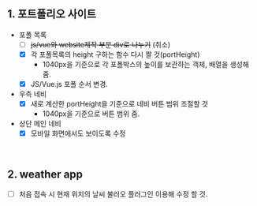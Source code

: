 ## 1. 포트폴리오 사이트
- 포폴 목록    
  - [ ] ~~js/vue와 website제작 부분 div로 나누기~~   (취소)    
  - [x] 각 포폴목록의 height 구하는 함수 다시 짤 것(portHeight)
    - 1040px을 기준으로 각 포폴박스의 높이를 보관하는 객체, 배열을 생성해줌.
  - [x] JS/Vue.js 포폴 순서 변경.
  
- 우측 네비
  - [x] 새로 계산한 portHeight을 기준으로 네비 버튼 범위 조절할 것
    - 1040px을 기준으로 버튼 범위 줌.
  
- 상단 메인 네비
  - [x] 모바일 화면에서도 보이도록 수정

<br/>

## 2. weather app
  - [ ] 처음 접속 시 현재 위치의 날씨 불러오 플러그인 이용해 수정 할 것.
